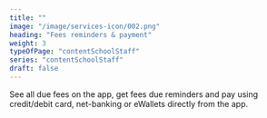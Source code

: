 ```yaml
---
title: "" 
image: "/image/services-icon/002.png"
heading: "Fees reminders & payment"
weight: 3
typeOfPage: "contentSchoolStaff"
series: "contentSchoolStaff"
draft: false
---
```


See all due fees on the app, get fees due reminders and pay using credit/debit card, net-banking or eWallets directly from the app.     